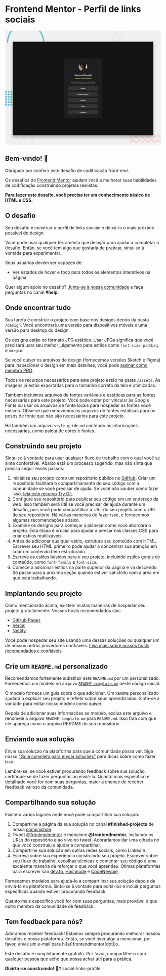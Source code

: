 # Frontend Mentor - Perfil de links sociais

![Prévia do design para o desafio de codificação de perfil de links sociais](./preview.jpg)

## Bem-vindo! 👋

Obrigado por conferir este desafio de codificação front-end.

Os desafios do [Frontend Mentor](https://www.frontendmentor.io) ajudam você a melhorar suas habilidades de codificação construindo projetos realistas.

**Para fazer este desafio, você precisa ter um conhecimento básico de HTML e CSS.**

## O desafio

Seu desafio é construir o perfil de links sociais e deixá-lo o mais próximo possível do design.

Você pode usar qualquer ferramenta que desejar para ajudar a completar o desafio. Então, se você tem algo que gostaria de praticar, sinta-se à vontade para experimentar.

Seus usuários devem ser capazes de:

- Ver estados de hover e foco para todos os elementos interativos na página

Quer algum apoio no desafio? [Junte-se à nossa comunidade](https://www.frontendmentor.io/community) e faça perguntas no canal **#help**.

## Onde encontrar tudo

Sua tarefa é construir o projeto com base nos designs dentro da pasta `/design`. Você encontrará uma versão para dispositivos móveis e uma versão para desktop do design.

Os designs estão no formato JPG estático. Usar JPGs significa que você precisará usar seu melhor julgamento para estilos como `font-size`, `padding` e `margin`.

Se você quiser os arquivos de design (fornecemos versões Sketch e Figma) para inspecionar o design em mais detalhes, você pode [assinar como membro PRO](https://www.frontendmentor.io/pro).

Todos os recursos necessários para este projeto estão na pasta `/assets`. As imagens já estão exportadas para o tamanho correto da tela e otimizadas.

Também incluímos arquivos de fontes variáveis e estáticas para as fontes necessárias para este projeto. Você pode optar por vincular às Google Fonts ou usar os arquivos de fonte locais para hospedar as fontes você mesmo. Observe que removemos os arquivos de fontes estáticas para os pesos de fonte que não são necessários para este projeto.

Há também um arquivo `style-guide.md` contendo as informações necessárias, como paleta de cores e fontes.

## Construindo seu projeto

Sinta-se à vontade para usar qualquer fluxo de trabalho com o qual você se sinta confortável. Abaixo está um processo sugerido, mas não sinta que precisa seguir esses passos:

1. Inicialize seu projeto como um repositório público no [GitHub](https://github.com/). Criar um repositório facilitará o compartilhamento do seu código com a comunidade se você precisar de ajuda. Se você não souber como fazer isso, [leia este recurso Try Git](https://try.github.io/).
2. Configure seu repositório para publicar seu código em um endereço da web. Isso também será útil se você precisar de ajuda durante um desafio, pois você pode compartilhar o URL do seu projeto com o URL do seu repositório. Há várias maneiras de fazer isso, e fornecemos algumas recomendações abaixo.
3. Examine os designs para começar a planejar como você abordará o projeto. Esta etapa é crucial para ajudar a pensar nas classes CSS para criar estilos reutilizáveis.
4. Antes de adicionar qualquer estilo, estruture seu conteúdo com HTML. Escrever seu HTML primeiro pode ajudar a concentrar sua atenção em criar um conteúdo bem estruturado.
5. Escreva os estilos básicos para o seu projeto, incluindo estilos gerais de conteúdo, como `font-family` e `font-size`.
6. Comece a adicionar estilos na parte superior da página e vá descendo. Só passe para a próxima seção quando estiver satisfeito com a área em que está trabalhando.

## Implantando seu projeto

Como mencionado acima, existem muitas maneiras de hospedar seu projeto gratuitamente. Nossos hosts recomendados são:

- [GitHub Pages](https://pages.github.com/)
- [Vercel](https://vercel.com/)
- [Netlify](https://www.netlify.com/)

Você pode hospedar seu site usando uma dessas soluções ou qualquer um de nossos outros provedores confiáveis. [Leia mais sobre nossos hosts recomendados e confiáveis](https://medium.com/frontend-mentor/frontend-mentor-trusted-hosting-providers-bf000dfebe).

## Crie um `README.md` personalizado

Recomendamos fortemente substituir este `README.md` por um personalizado. Fornecemos um modelo no arquivo [`README-template.md`](./README-template.md) neste código inicial.

O modelo fornece um guia sobre o que adicionar. Um `README` personalizado ajudará a explicar seu projeto e refletir sobre seus aprendizados. Sinta-se à vontade para editar nosso modelo como quiser.

Depois de adicionar suas informações ao modelo, exclua este arquivo e renomeie o arquivo `README-template.md` para `README.md`. Isso fará com que ele apareça como o arquivo README do seu repositório.

## Enviando sua solução

Envie sua solução na plataforma para que a comunidade possa ver. Siga nosso ["Guia completo para enviar soluções"](https://medium.com/frontend-mentor/a-complete-guide-to-submitting-solutions-on-frontend-mentor-ac6384162248) para dicas sobre como fazer isso.

Lembre-se, se você estiver procurando feedback sobre sua solução, certifique-se de fazer perguntas ao enviá-la. Quanto mais específico e detalhado você for com suas perguntas, maior a chance de receber feedback valioso da comunidade.

## Compartilhando sua solução

Existem vários lugares onde você pode compartilhar sua solução:

1. Compartilhe a página da sua solução no canal **#finished-projects** de nossa [comunidade](https://www.frontendmentor.io/community).
2. Tweet [@frontendmentor](https://twitter.com/frontendmentor) e mencione **@frontendmentor**, incluindo os URLs do repositório e ao vivo no tweet. Adoraríamos dar uma olhada no que você construiu e ajudar a compartilhar.
3. Compartilhe sua solução em outras redes sociais, como LinkedIn.
4. Escreva sobre sua experiência construindo seu projeto. Escrever sobre seu fluxo de trabalho, escolhas técnicas e comentar seu código é uma excelente maneira de reforçar o que você aprendeu. Ótimas plataformas para escrever são [dev.to](https://dev.to/), [Hashnode](https://hashnode.com/) e [CodeNewbie](https://community.codenewbie.org/).

Fornecemos modelos para ajudá-lo a compartilhar sua solução depois de enviá-la na plataforma. Sinta-se à vontade para editá-los e incluir perguntas específicas quando estiver procurando feedback.

Quanto mais específico você for com suas perguntas, mais provável é que outro membro da comunidade dê feedback.

## Tem feedback para nós?

Adoramos receber feedback! Estamos sempre procurando melhorar nossos desafios e nossa plataforma. Então, se você tiver algo a mencionar, por favor, envie um e-mail para hi[at]frontendmentor[dot]io.

Este desafio é completamente gratuito. Por favor, compartilhe-o com qualquer pessoa que ache que possa achar útil para a prática.

**Divirta-se construindo!** 🚀#   s o c i a l - l i n k s - p r o f i l e 
 
 